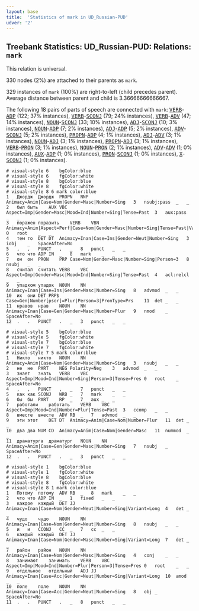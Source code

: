 ```yaml
---
layout: base
title:  'Statistics of mark in UD_Russian-PUD'
udver: '2'
---
```


## Treebank Statistics: UD_Russian-PUD: Relations: `mark`

This relation is universal.

330 nodes (2%) are attached to their parents as `mark`.

329 instances of `mark` (100%) are right-to-left (child precedes parent).
Average distance between parent and child is 3.36666666666667.

The following 18 pairs of parts of speech are connected with `mark`: <tt><a href="ru_pud-pos-VERB.html">VERB</a></tt>-<tt><a href="ru_pud-pos-ADP.html">ADP</a></tt> (122; 37% instances), <tt><a href="ru_pud-pos-VERB.html">VERB</a></tt>-<tt><a href="ru_pud-pos-SCONJ.html">SCONJ</a></tt> (79; 24% instances), <tt><a href="ru_pud-pos-VERB.html">VERB</a></tt>-<tt><a href="ru_pud-pos-ADV.html">ADV</a></tt> (47; 14% instances), <tt><a href="ru_pud-pos-NOUN.html">NOUN</a></tt>-<tt><a href="ru_pud-pos-SCONJ.html">SCONJ</a></tt> (33; 10% instances), <tt><a href="ru_pud-pos-ADJ.html">ADJ</a></tt>-<tt><a href="ru_pud-pos-SCONJ.html">SCONJ</a></tt> (10; 3% instances), <tt><a href="ru_pud-pos-NOUN.html">NOUN</a></tt>-<tt><a href="ru_pud-pos-ADP.html">ADP</a></tt> (7; 2% instances), <tt><a href="ru_pud-pos-ADJ.html">ADJ</a></tt>-<tt><a href="ru_pud-pos-ADP.html">ADP</a></tt> (5; 2% instances), <tt><a href="ru_pud-pos-ADV.html">ADV</a></tt>-<tt><a href="ru_pud-pos-SCONJ.html">SCONJ</a></tt> (5; 2% instances), <tt><a href="ru_pud-pos-PROPN.html">PROPN</a></tt>-<tt><a href="ru_pud-pos-ADP.html">ADP</a></tt> (4; 1% instances), <tt><a href="ru_pud-pos-ADJ.html">ADJ</a></tt>-<tt><a href="ru_pud-pos-ADV.html">ADV</a></tt> (3; 1% instances), <tt><a href="ru_pud-pos-NOUN.html">NOUN</a></tt>-<tt><a href="ru_pud-pos-ADJ.html">ADJ</a></tt> (3; 1% instances), <tt><a href="ru_pud-pos-PROPN.html">PROPN</a></tt>-<tt><a href="ru_pud-pos-ADJ.html">ADJ</a></tt> (3; 1% instances), <tt><a href="ru_pud-pos-VERB.html">VERB</a></tt>-<tt><a href="ru_pud-pos-PRON.html">PRON</a></tt> (3; 1% instances), <tt><a href="ru_pud-pos-NOUN.html">NOUN</a></tt>-<tt><a href="ru_pud-pos-PRON.html">PRON</a></tt> (2; 1% instances), <tt><a href="ru_pud-pos-ADV.html">ADV</a></tt>-<tt><a href="ru_pud-pos-ADV.html">ADV</a></tt> (1; 0% instances), <tt><a href="ru_pud-pos-AUX.html">AUX</a></tt>-<tt><a href="ru_pud-pos-ADP.html">ADP</a></tt> (1; 0% instances), <tt><a href="ru_pud-pos-PRON.html">PRON</a></tt>-<tt><a href="ru_pud-pos-SCONJ.html">SCONJ</a></tt> (1; 0% instances), <tt><a href="ru_pud-pos-X.html">X</a></tt>-<tt><a href="ru_pud-pos-SCONJ.html">SCONJ</a></tt> (1; 0% instances).


~~~ conllu
# visual-style 6	bgColor:blue
# visual-style 6	fgColor:white
# visual-style 8	bgColor:blue
# visual-style 8	fgColor:white
# visual-style 8 6 mark	color:blue
1	Джордж	Джордж	PROPN	NNP	Animacy=Anim|Case=Nom|Gender=Masc|Number=Sing	3	nsubj:pass	_	_
2	был	быть	AUX	VBC	Aspect=Imp|Gender=Masc|Mood=Ind|Number=Sing|Tense=Past	3	aux:pass	_	_
3	поражен	поразить	VERB	VBN	Animacy=Anim|Aspect=Perf|Case=Nom|Gender=Masc|Number=Sing|Tense=Past|Variant=Short|Voice=Pass	0	root	_	_
4	тем	то	DET	DT	Animacy=Inan|Case=Ins|Gender=Neut|Number=Sing	3	iobj	_	SpaceAfter=No
5	,	,	PUNCT	,	_	8	punct	_	_
6	что	что	ADP	IN	_	8	mark	_	_
7	он	он	PRON	PRP	Case=Nom|Gender=Masc|Number=Sing|Person=3	8	nsubj	_	_
8	считал	считать	VERB	VBC	Aspect=Imp|Gender=Masc|Mood=Ind|Number=Sing|Tense=Past	4	acl:relcl	_	_
9	упадком	упадок	NOUN	NN	Animacy=Inan|Case=Ins|Gender=Masc|Number=Sing	8	advmod	_	_
10	их	они	DET	PRP$	Case=Gen|Number[psor]=Plur|Person=3|PronType=Prs	11	det	_	_
11	нравов	нрав	NOUN	NN	Animacy=Inan|Case=Gen|Gender=Masc|Number=Plur	9	nmod	_	SpaceAfter=No
12	.	.	PUNCT	.	_	3	punct	_	_

~~~


~~~ conllu
# visual-style 5	bgColor:blue
# visual-style 5	fgColor:white
# visual-style 7	bgColor:blue
# visual-style 7	fgColor:white
# visual-style 7 5 mark	color:blue
1	Никто	никто	NOUN	NN	Animacy=Anim|Case=Nom|Gender=Masc|Number=Sing	3	nsubj	_	_
2	не	не	PART	NEG	Polarity=Neg	3	advmod	_	_
3	знает	знать	VERB	VBC	Aspect=Imp|Mood=Ind|Number=Sing|Person=3|Tense=Pres	0	root	_	SpaceAfter=No
4	,	,	PUNCT	,	_	7	punct	_	_
5	как	как	SCONJ	WRB	_	7	mark	_	_
6	бы	бы	PART	RP	_	7	aux	_	_
7	работали	работать	VERB	VBC	Aspect=Imp|Mood=Ind|Number=Plur|Tense=Past	3	ccomp	_	_
8	вместе	вместе	ADV	RB	_	7	advmod	_	_
9	эти	этот	DET	DT	Animacy=Anim|Case=Nom|Number=Plur	11	det	_	_
10	два	два	NUM	CD	Animacy=Anim|Case=Nom|Gender=Masc	11	nummod	_	_
11	драматурга	драматург	NOUN	NN	Animacy=Anim|Case=Gen|Gender=Masc|Number=Sing	7	nsubj	_	SpaceAfter=No
12	.	.	PUNCT	.	_	3	punct	_	_

~~~


~~~ conllu
# visual-style 1	bgColor:blue
# visual-style 1	fgColor:white
# visual-style 8	bgColor:blue
# visual-style 8	fgColor:white
# visual-style 8 1 mark	color:blue
1	Потому	потому	ADV	RB	_	8	mark	_	_
2	что	что	ADP	IN	_	1	fixed	_	_
3	каждое	каждый	DET	JJ	Animacy=Inan|Case=Nom|Gender=Neut|Number=Sing|Variant=Long	4	det	_	_
4	чудо	чудо	NOUN	NN	Animacy=Inan|Case=Nom|Gender=Neut|Number=Sing	8	nsubj	_	_
5	и	и	CCONJ	CC	_	7	cc	_	_
6	каждый	каждый	DET	JJ	Animacy=Inan|Case=Nom|Gender=Masc|Number=Sing|Variant=Long	7	det	_	_
7	район	район	NOUN	NN	Animacy=Inan|Case=Nom|Gender=Masc|Number=Sing	4	conj	_	_
8	занимают	занимать	VERB	VBC	Aspect=Imp|Mood=Ind|Number=Plur|Person=3|Tense=Pres	0	root	_	_
9	отдельное	отдельный	ADJ	JJ	Animacy=Inan|Case=Acc|Gender=Neut|Number=Sing|Variant=Long	10	amod	_	_
10	поле	поле	NOUN	NN	Animacy=Inan|Case=Acc|Gender=Neut|Number=Sing	8	obj	_	SpaceAfter=No
11	.	.	PUNCT	.	_	8	punct	_	_

~~~


